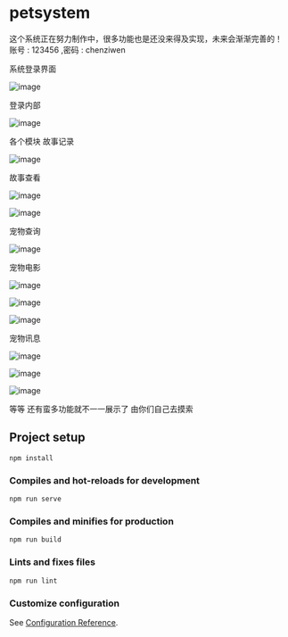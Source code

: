 
# petsystem
这个系统正在努力制作中，很多功能也是还没来得及实现，未来会渐渐完善的！
账号 : 123456 ,密码 : chenziwen

系统登录界面

![image](https://user-images.githubusercontent.com/85820568/153986769-897cc850-a4d1-4938-b776-f70ad91e298f.png)

登录内部

![image](https://user-images.githubusercontent.com/85820568/154181623-c6173a88-2356-4506-bf14-a4ee18a4a950.png)

各个模块
故事记录

![image](https://user-images.githubusercontent.com/85820568/153987001-34a6253c-1027-4876-ac84-a0b4dc409ca7.png)

故事查看

![image](https://user-images.githubusercontent.com/85820568/154182222-bb7aa78d-59fa-4468-a9fe-3aaa07a5a5d6.png)

![image](https://user-images.githubusercontent.com/85820568/153987146-9e84cd93-b3e5-4c24-a94c-131a9f318a28.png)

宠物查询

![image](https://user-images.githubusercontent.com/85820568/154182040-9d8aae39-fee3-460f-a3be-57b47131843d.png)

宠物电影

![image](https://user-images.githubusercontent.com/85820568/153987341-96ab056d-b4bc-4c68-92a5-ec55ea23d672.png)

![image](https://user-images.githubusercontent.com/85820568/153987372-bfeb7942-949a-4dfa-8ec5-604d8c02a7ca.png)

![image](https://user-images.githubusercontent.com/85820568/154181752-8fbc805e-5c77-44b1-99ff-c85b1a215ebc.png)



宠物讯息

![image](https://user-images.githubusercontent.com/85820568/153987400-ab3b645e-c34a-4f7b-9d02-1e4316413324.png)

![image](https://user-images.githubusercontent.com/85820568/154181846-62f999dd-a6d7-4803-b3a8-23e4bfb212be.png)

![image](https://user-images.githubusercontent.com/85820568/154181936-68e94b78-8814-45a1-88b4-28847b1c33d9.png)


等等
还有蛮多功能就不一一展示了 由你们自己去摸索
## Project setup
```
npm install
```

### Compiles and hot-reloads for development
```
npm run serve
```

### Compiles and minifies for production
```
npm run build
```

### Lints and fixes files
```
npm run lint
```

### Customize configuration
See [Configuration Reference](https://cli.vuejs.org/config/).
